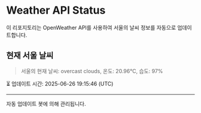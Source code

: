 
# Weather API Status

이 리포지토리는 OpenWeather API를 사용하여 서울의 날씨 정보를 자동으로 업데이트합니다.

## 현재 서울 날씨
> 서울의 현재 날씨: overcast clouds, 온도: 20.96°C, 습도: 97%

⏳ 업데이트 시간: 2025-06-26 19:15:46 (UTC)

---
자동 업데이트 봇에 의해 관리됩니다.
